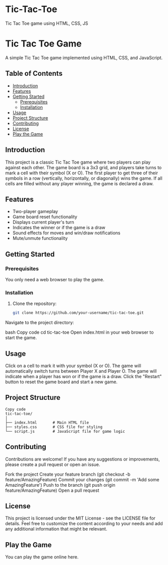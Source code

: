 # Tic-Tac-Toe
Tic Tac Toe game using HTML, CSS, JS
# Tic Tac Toe Game

A simple Tic Tac Toe game implemented using HTML, CSS, and JavaScript.

## Table of Contents

- [Introduction](#introduction)
- [Features](#features)
- [Getting Started](#getting-started)
  - [Prerequisites](#prerequisites)
  - [Installation](#installation)
- [Usage](#usage)
- [Project Structure](#project-structure)
- [Contributing](#contributing)
- [License](#license)
- [Play the Game](#play-the-game)

## Introduction

This project is a classic Tic Tac Toe game where two players can play against each other. The game board is a 3x3 grid, and players take turns to mark a cell with their symbol (X or O). The first player to get three of their symbols in a row (vertically, horizontally, or diagonally) wins the game. If all cells are filled without any player winning, the game is declared a draw.

## Features

- Two-player gameplay
- Game board reset functionality
- Displays current player's turn
- Indicates the winner or if the game is a draw
- Sound effects for moves and win/draw notifications
- Mute/unmute functionality

## Getting Started

### Prerequisites

You only need a web browser to play the game.

### Installation

1. Clone the repository:

   ```bash
   git clone https://github.com/your-username/tic-tac-toe.git
Navigate to the project directory:

bash
Copy code
cd tic-tac-toe
Open index.html in your web browser to start the game.

## Usage
Click on a cell to mark it with your symbol (X or O).
The game will automatically switch turns between Player X and Player O.
The game will indicate when a player has won or if the game is a draw.
Click the "Restart" button to reset the game board and start a new game.
## Project Structure
```
Copy code
tic-tac-toe/
│
├── index.html       # Main HTML file
├── styles.css       # CSS file for styling
└── script.js        # JavaScript file for game logic
```

## Contributing
Contributions are welcome! If you have any suggestions or improvements, please create a pull request or open an issue.

Fork the project
Create your feature branch (git checkout -b feature/AmazingFeature)
Commit your changes (git commit -m 'Add some AmazingFeature')
Push to the branch (git push origin feature/AmazingFeature)
Open a pull request

## License
This project is licensed under the MIT License - see the LICENSE file for details.
Feel free to customize the content according to your needs and add any additional information that might be relevant.

## Play the Game
You can play the game online here.
